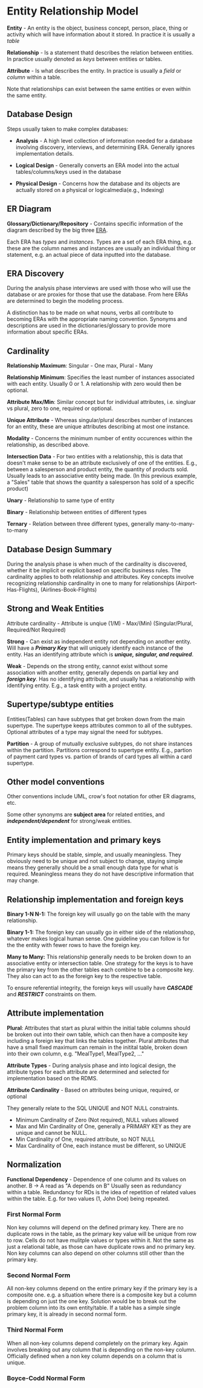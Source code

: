 # Entity Relationship Model  

**Entity** - 
An entity is the object, business concept, person, place, thing or activity which will have information about it stored. In practice it is usually a *table*

**Relationship** - Is a statement thatd describes the relation between entities.  In practice usually denoted as *keys* between entities or tables.

**Attribute** - Is what describes the entity. In practice is usually a *field* or *column* within a table.

Note that relationships can exist between the same entities or even within the same entity.  

## Database Design  

Steps usually taken to make complex databases:  

- **Analysis** - A high level collection of information needed for a database involving discovery, interviews, and determining ERA.  Generally ignores implementation details.  

- **Logical Design** - Generally converts an ERA model into the actual tables/columns/keys used in the database  

- **Physical Design** - Concerns how the database and its objects are actually stored on a physical or logicalmedia(e.g., Indexing)  

## ER Diagram  

**Glossary/Dictionary/Repository** - Contains specific information of the diagram described by the big three <u>ERA</u>.  

Each ERA has *types* and *instances*. Types are a set of each ERA thing, e.g. these are the column names and instances are usually an individual thing or statement, e.g. an actual piece of data inputted into the database.  

## ERA Discovery  

During the analysis phase interviews are used with those who will use the database or are proxies for those that use the database. From here ERAs are determined to begin the modeling process.  

A distinction has to be made on what nouns, verbs all contribute to becoming ERAs with the appropriate naming convention.  Synonyms and descriptions are used in the dictionaries/glossary to provide more information about specific ERAs.  

## Cardinality  

**Relationship Maximum**: Singular - One max, Plural - Many  

**Relationship Minimum**: Specifies the least number of instances associated with each entity.  Usually 0 or 1. A relationship with zero would then be optional.  


**Attribute Max/Min**:  Similar concept but for individual attributes, i.e. singluar vs plural, zero to one, required or optional.  

**Unique Attribute** - Whereas singular/plural describes number of instances for an entity, these are unique attributes describing at most one instance.  

**Modality** - Concerns the minimum number of entity occurences within the relationship, as described above.  

**Intersection Data** - For two entities with a relationship, this is data that doesn't make sense to be an attribute exclusively of one of the entities. E.g., between a salesperson and product entity, the quantity of products sold. Usually leads to an associative entity being made. (In this previous example, a "Sales" table that shows the quantity a salesperson has sold of a specific product)  

**Unary** - Relationship to same type of entity  

**Binary** - Relationship between entities of different types  

**Ternary** - Relation between three different types, generally many-to-many-to-many

## Database Design Summary  

During the analysis phase is when much of the cardinality is discovered, whether it be implicit or explicit based on specific business rules.  The cardinality applies to both relationship and attributes.  Key concepts involve recognizing relationship cardinality in one to many for relationships (Airport-Has-Flights), (Airlines-Book-Flights)  

## Strong and Weak Entities  

Attribute cardinality - Attribute is unqiue (1/M) - Max/(Min) (Singular/Plural, Required/Not Required)  

**Strong** - Can exist as independent entity not depending on another entity.  Will have a ***Primary Key*** that will uniquely identify each instance of the entity.  Has an identifying attribute which is ***unique, singular, and required***.  

**Weak** - Depends on the strong entity, cannot exist without some association with another entity, generally depends on partial key and ***foreign key***.  Has no identifying attribute, and usually has a relationship with identifying entity.  E.g.,  a task entity with a project entity.  


## Supertype/subtype entities  

Entities(Tables) can have subtypes that get broken down from the main supertype.  The supertype keeps attributes common to all of the subtypes.  Optional attributes of a type may signal the need for subtypes.  

**Partition** - A group of mutually exclusive subtypes, do not share instances within the partition.  Partitions correspond to  supertype entity.  E.g., partion of payment card types vs. partion of brands of card types all within a card supertype.  

## Other model conventions  

Other conventions include UML, crow's foot notation for other ER diagrams, etc.  

Some other synonyms are **subject area** for related entities, and ***independent/dependent*** for strong/weak entities.  

## Entity implementation and primary keys  

Primary keys should be stable, simple, and usually meaningless.  They obviously need to be unique and not subject to change, staying simple means they generally should be a small enough data type for what is required.  Meaningless means they do not have descriptive information that may change.  

## Relationship implementation and foreign keys  

**Binary 1-N N-1:** The foreign key will usually go on the table with the many relationship.  

**Binary 1-1:** The foreign key can usually go in either side of the relationshop, whatever makes logical human sense.  One guideline you can follow is for the the entity with fewer rows to have the foreign key.  

**Many to Many:** This relationship generally needs to be broken down to an associative entity or intersection table. One strategy for the keys is to have the primary key from the other tables each combine to be a composite key.  They also can act to as the foreign key to the respective table.  

To ensure referential integrity, the foreign keys will usually have ***CASCADE*** and ***RESTRICT*** constraints on them.  

## Attribute implementation  


**Plural**: Attributes that start as plural within the initial table columns should be broken out into their own table, which can then have a composite key including a foreign key that links the tables together.  Plural attributes that have a small fixed maximum can remain in the initital table, broken down into their own column, e.g. "MealType1, MealType2, ..."  


**Attribute Types** - During analysis phase and into logical design, the attribute types for each attribute are determined and selected for implementation based on the RDMS.  


**Attribute Cardinality** - Based on attributes being unique, required, or optional  

They generally relate to the SQL UNIQUE and NOT NULL constraints.  

- Minimum Cardinality of Zero (Not required), NULL values allowed  
- Max and Min Cardinality of One, generally a PRIMARY KEY as they are unique and cannot be NULL.  
- Min Cardinality of One, required attribute, so NOT NULL  
- Max Cardinality of One, each instance must be different, so UNIQUE  

## Normalization  

**Functional Dependency** - Dependence of one column and its values on another.  B -> A read as "A depends on B"  Usually seen as redundancy within a table.  Redundancy for RDs is the idea of repetition of related values within the table. E.g. for two values (1, John Doe) being repeated.  

### First Normal Form  

Non key columns will depend on the defined primary key.  There are no duplicate rows in the table, as the primary key value will be unique from row to row.  Cells do not have mulitple values or types within it.  Not the same as just a relational table, as those can have duplicate rows and no primary key.  Non key columns can also depend on other columns still other than the primary key.  

### Second Normal Form  

All non-key columns depend on the entire primary key if the primary key is a composite one.  e.g. a situation where there is a composite key but a column is depending on just the one key.  Solution would be to break out the problem column into its own entity/table. If a table has a simple single primary key, it is already in second normal form.  

### Third Normal Form  

When all non-key columns depend completely on the primary key.  Again involves breaking out any column that is depending on the non-key column.  Officially defined when a non key column depends on a column that is unique.  

### Boyce-Codd Normal Form  



